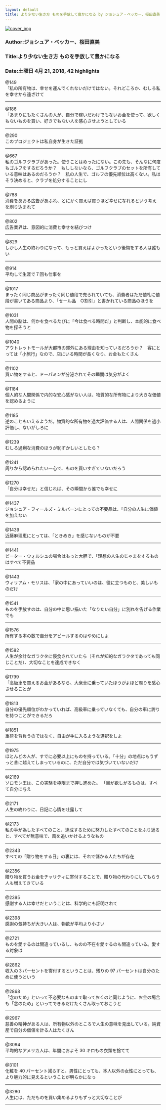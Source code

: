 ```yaml
---
layout: default
title: より少ない生き方 ものを手放して豊かになる by ジョシュア・ベッカー、桜田直美
---
```


[![cover_img](http://images-jp.amazon.com/images/P/B01NBJ6IE1.09.MZZZZZZZ.jpg)](https://www.amazon.co.jp/dp/B01NBJ6IE1)  
### Author:ジョシュア・ベッカー、桜田直美  
### Title:より少ない生き方 ものを手放して豊かになる  
### Date:土曜日 4月 21, 2018, 42 highlights
  
@149  
「私の所有物は、幸せを運んでくれないだけではない。それどころか、むしろ私を幸せから遠ざけて  
****
  
@186  
「あまりにもたくさんの人が、自分で稼いだわけでもないお金を使って、欲しくもないものを買い、好きでもない人を感心させようとしている  
****
  
@290  
このプロジェクトは私自身が生きた証拠  
****
  
@667  
私のゴルフクラブがあった。使うことはめったにない。この先も、そんなに何度もゴルフをするだろうか？　もししないなら、ゴルフクラブのセットを所有している意味はあるのだろうか？　私の人生で、ゴルフの優先順位は高くない。私はそう決めると、クラブを処分することにし  
****
  
@788  
消費をあおる広告があふれ、とにかく買えば買うほど幸せになれるという考えを刷り込まれて  
****
  
@802  
広告業界は、意図的に消費と幸せを結びつけ  
****
  
@829  
しかし人生の終わりになって、もっと買えばよかったという後悔をする人は誰もい  
****
  
@914  
平均して生涯で７回も仕事を  
****
  
@1017  
まったく同じ商品がまったく同じ値段で売られていても、消費者はただ値札に値段が書いてある商品より、「セール品　○割引」と書かれている商品のほうを  
****
  
@1031  
人間の脳は、何かを食べるたびに「今は食べる時間だ」と判断し、本能的に食べ物を探そうと  
****
  
@1040  
アウトレットモールが大都市の郊外にある理由を知っているだろうか？　客にとっては「小旅行」なので、店にいる時間が長くなり、お金もたくさん  
****
  
@1102  
買い物をすると、ドーパミンが分泌されてその瞬間は気分がよく  
****
  
@1184  
個人的な人間関係で内的な安心感がない人は、物質的な所有物により大きな価値を認めるように  
****
  
@1185  
逆のこともいえるようだ。物質的な所有物を過大評価する人は、人間関係を過小評価し、ないがしろに  
****
  
@1239  
むしろ過剰な消費のほうが恥ずかしいとしたら？  
****
  
@1241  
周りから認められたい一心で、ものを買いすぎていないだろう  
****
  
@1270  
「自分は幸せだ」と信じれば、その瞬間から誰でも幸せに  
****
  
@1437  
ジョシュア・フィールズ・ミルバーンにとっての不要品は、「自分の人生に価値を加えない  
****
  
@1439  
近藤麻理恵にとっては、「ときめき」を感じないものが不要  
****
  
@1441  
ピーター・ウォルシュの場合はもっと大胆で、「理想の人生のじゃまをするものはすべて不要品  
****
  
@1443  
ウィリアム・モリスは、「家の中にあっていいのは、役に立つものと、美しいものだけ  
****
  
@1541  
ものを手放すのは、自分の中に思い描いた「なりたい自分」に別れを告げる作業でも  
****
  
@1576  
所有する本の数で自分をアピールするのはやめにしよ  
****
  
@1582  
人生が余計なガラクタに侵食されていたら（それが知的なガラクタであっても同じことだ）、大切なことを達成できなく  
****
  
@1799  
「高級車を買えるお金があるなら、大衆車に乗っていたほうがよほど周りを感心させることが  
****
  
@1813  
自分の優先順位がわかっていれば、高級車に乗っていなくても、自分の車に誇りを持つことができるだろ  
****
  
@1851  
重荷を背負うのではなく、自由が手に入るような選択をしよ  
****
  
@1975  
ほとんどの人が、すでに必要以上にものを持っている。「十分」の地点はもうずっと昔に越えてしまっているのに、ただ自分では気づいていないだけ  
****
  
@2169  
ソロモン王は、この実験を極限まで押し進めた。 「目が欲しがるものは、すべて自分に与え  
****
  
@2171  
人生の終わりに、日記に心情を吐露して  
****
  
@2173  
私の手が為したすべてのこと、達成するために努力したすべてのことをふり返ると、すべてが無意味で、風を追いかけるようなもの  
****
  
@2343  
すべての「贈り物をする日」の裏には、それで儲かる人たちが存在  
****
  
@2356  
贈り物を買うお金をチャリティに寄付することで、贈り物の代わりにしてもらう人も増えてきている  
****
  
@2395  
感謝する人は幸せだということは、科学的にも証明されて  
****
  
@2398  
感謝の気持ちが大きい人は、物欲が平均より小さい  
****
  
@2721  
ものを愛するのは間違っているし、ものの不在を愛するのも間違っている。愛する対象は  
****
  
@2862  
収入の３パーセントを寄付するということは、残りの 97 パーセントは自分のために使うという  
****
  
@2868  
「念のため」といって不必要なものまで取っておくのと同じように、お金の場合も「念のため」といってできるだけたくさん取っておこうと  
****
  
@2967  
慈善の精神がある人は、所有物以外のところで人生の意味を見出している。純資産で自分の価値を計る人はたくさん  
****
  
@3094  
平均的なアメリカ人は、年間におよそ 30 キロもの衣類を捨てて  
****
  
@3101  
化粧を 40 パーセント減らすと、男性にとっても、本人以外の女性にとっても、より魅力的に見えるということが明らかになっ  
****
  
@3280  
人生には、ただものを買い集めるよりもずっと大切なことが  
****